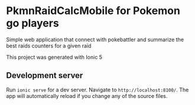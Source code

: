 
# PkmnRaidCalcMobile for Pokemon go players
Simple web application that connect with pokebattler and summarize the best raids counters for a given raid

This project was generated with Ionic 5

## Development server

Run `ionic serve` for a dev server. Navigate to `http://localhost:8100/`. The app will automatically reload if you change any of the source files.

